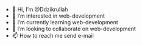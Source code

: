- 👋 Hi, I’m @Ddzikrullah
- 👀 I’m interested in web-development
- 🌱 I’m currently learning web-development
- 💞️ I’m looking to collaborate on web-development
- 📫 How to reach me send e-mail

<!---
Ddzikrullah/Ddzikrullah is a ✨ special ✨ repository because its `README.md` (this file) appears on your GitHub profile.
You can click the Preview link to take a look at your changes.
--->
